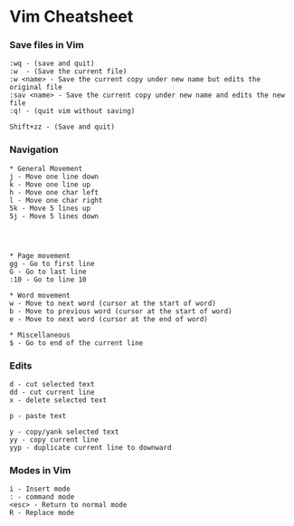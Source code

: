 # Vim Cheatsheet

### Save files in Vim
    :wq - (save and quit)
    :w  - (Save the current file)
    :w <name> - Save the current copy under new name but edits the original file
    :sav <name> - Save the current copy under new name and edits the new file  
    :q! - (quit vim without saving)  

    Shift+zz - (Save and quit)



### Navigation
    * General Movement
    j - Move one line down
    k - Move one line up
    h - Move one char left
    l - Move one char right
    5k - Move 5 lines up
    5j - Move 5 lines down


    
    
    * Page movement
    gg - Go to first line
    G - Go to last line
    :10 - Go to line 10

    * Word movement
    w - Move to next word (cursor at the start of word)
    b - Move to previous word (cursor at the start of word)
    e - Move to next word (cursor at the end of word)

    * Miscellaneous
    $ - Go to end of the current line

    
### Edits
    d - cut selected text
    dd - cut current line
    x - delete selected text

    p - paste text

    y - copy/yank selected text
    yy - copy current line
    yyp - duplicate current line to downward

### Modes in Vim
    i - Insert mode
    : - command mode
    <esc> - Return to normal mode
    R - Replace mode


